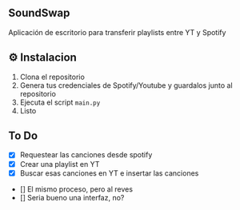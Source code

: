 ## SoundSwap

Aplicación de escritorio para transferir playlists entre YT y Spotify

## ⚙️ Instalacion

1. Clona el repositorio
2. Genera tus credenciales de Spotify/Youtube y guardalos junto al repositorio
3. Ejecuta el script ````main.py````
4. Listo

## To Do

- [x] Requestear las canciones desde spotify
- [x] Crear una playlist en YT 
- [X] Buscar esas canciones en YT e insertar las canciones
- [] El mismo proceso, pero al reves
- [] Seria bueno una interfaz, no?

## 
